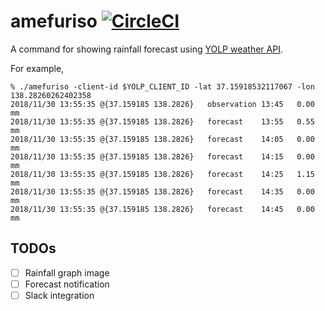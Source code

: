 # amefuriso [![CircleCI](https://circleci.com/gh/int128/amefuriso.svg?style=shield)](https://circleci.com/gh/int128/amefuriso)

A command for showing rainfall forecast using [YOLP weather API](https://developer.yahoo.co.jp/webapi/map/openlocalplatform/v1/weather.html).

For example,

```
% ./amefuriso -client-id $YOLP_CLIENT_ID -lat 37.15918532117067 -lon 138.28260262402358
2018/11/30 13:55:35 @{37.159185 138.2826}	observation	13:45	0.00 mm
2018/11/30 13:55:35 @{37.159185 138.2826}	forecast	13:55	0.55 mm
2018/11/30 13:55:35 @{37.159185 138.2826}	forecast	14:05	0.00 mm
2018/11/30 13:55:35 @{37.159185 138.2826}	forecast	14:15	0.00 mm
2018/11/30 13:55:35 @{37.159185 138.2826}	forecast	14:25	1.15 mm
2018/11/30 13:55:35 @{37.159185 138.2826}	forecast	14:35	0.00 mm
2018/11/30 13:55:35 @{37.159185 138.2826}	forecast	14:45	0.00 mm
```

## TODOs

- [ ] Rainfall graph image
- [ ] Forecast notification
- [ ] Slack integration
